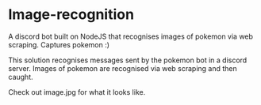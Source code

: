 # Image-recognition
A discord bot built on NodeJS that recognises images of pokemon via web scraping. Captures pokemon :)

This solution recognises messages sent by the pokemon bot in a discord server. Images of pokemon are recognised via web scraping and then caught.

Check out image.jpg for what it looks like.
